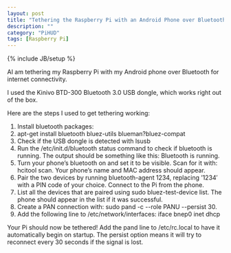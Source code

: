 ```yaml
---
layout: post
title: "Tethering the Raspberry Pi with an Android Phone over Bluetooth"
description: ""
category: "PiHUD"
tags: [Raspberry Pi]
---
```

{% include JB/setup %}

AI am tethering my Raspberry Pi with my Android phone over Bluetooth for internet connectivity.

I used the Kinivo BTD-300 Bluetooth 3.0 USB dongle, which works right out of the box.

Here are the steps I used to get tethering working:

1. Install bluetooth packages:
2. apt-get install bluetooth bluez-utils blueman?bluez-compat
3. Check if the USB dongle is detected with lsusb
4. Run the /etc/init.d/bluetooth status command to check if bluetooth is running. The output should be something like this: Bluetooth is running.
5. Turn your phone’s bluetooth on and set it to be visible. Scan for it with: hcitool scan. Your phone’s name and MAC address should appear.
6. Pair the two devices by running bluetooth-agent 1234, replacing ’1234′ with a PIN code of your choice. Connect to the Pi from the phone.
7. List all the devices that are paired using sudo bluez-test-device list. The phone should appear in the list if it was successful.
8. Create a PAN connection with: sudo pand -c --role PANU --persist 30.
9. Add the following line to /etc/network/interfaces: iface bnep0 inet dhcp

Your Pi should now be tethered! Add the pand line to /etc/rc.local to have it automatically begin on startup. The persist option means it will try to reconnect every 30 seconds if the signal is lost.
